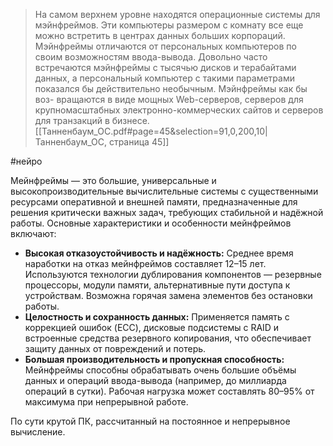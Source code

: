 > На самом верхнем уровне находятся операционные системы для мэйнфреймов. Эти компьютеры размером с комнату все еще можно встретить в центрах данных больших корпораций. Мэйнфреймы отличаются от персональных компьютеров по своим возможностям ввода-вывода. Довольно часто встречаются мэйнфреймы с тысячью дисков и терабайтами данных, а персональный компьютер с такими параметрами показался бы действительно необычным. Мэйнфреймы как бы воз- вращаются в виде мощных Web-cepвepoв, серверов для крупномасштабных электронно-коммерческих сайтов и серверов для транзакций в бизнесе.
[[Танненбаум_ОС.pdf#page=45&selection=91,0,200,10|Танненбаум_ОС, страница 45]]

#нейро 

Мейнфреймы — это большие, универсальные и высокопроизводительные вычислительные системы с существенными ресурсами оперативной и внешней памяти, предназначенные для решения критически важных задач, требующих стабильной и надёжной работы. Основные характеристики и особенности мейнфреймов включают:
- **Высокая отказоустойчивость и надёжность:** Среднее время наработки на отказ мейнфреймов составляет 12–15 лет. Используются технологии дублирования компонентов — резервные процессоры, модули памяти, альтернативные пути доступа к устройствам. Возможна горячая замена элементов без остановки работы.
- **Целостность и сохранность данных:** Применяется память с коррекцией ошибок (ECC), дисковые подсистемы с RAID и встроенные средства резервного копирования, что обеспечивает защиту данных от повреждений и потерь.
- **Большая производительность и пропускная способность:** Мейнфреймы способны обрабатывать очень большие объёмы данных и операций ввода-вывода (например, до миллиарда операций в сутки). Рабочая нагрузка может составлять 80–95% от максимума при непрерывной работе.

По сути крутой ПК, рассчитанный на постоянное и непрерывное вычисление.